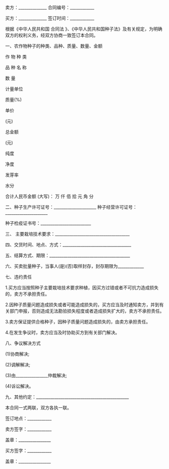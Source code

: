 
 


卖方：______________ 合同编号：____________


买方：______________ 签订时间：____________


根据《中华人民共和国
合同法
》、《中华人民共和国种子法》及有关规定，为明确双方的权利义务，经双方协商一致签订本合同。


一、农作物种子的种类、品种、质量、数量、金额


作 物 种 类


品 种 名 称


数 量


计量单位


质量(%)


单价


(元)


总金额


(元)


纯度


净度


发芽率


水分


合计人民币金额 (大写)： 万 仟 佰 拾 元 角 分


二、种子生产许可证号：_____________________ 种子经营许可证号：_____________________


种子检疫证书号：_________________________


三、 主要栽培技术要求：_____________________________________


四、交货时间、地点、方式：__________________________________


五、结算方式、期限：________________________________________


六、买卖批量种子，当事人(是)(否)取样封存，封存期限为_____________


七、违约责任


1.买方应当按照种子主要栽培技术要求种植，因买方过错或者不可抗力造成损失的，卖方不承担责任。


2.因种子质量问题造成损失或者可能造成损失的，买方应当及时通知卖方，并到有关部门申报，否则造成无法勘验损失程度或者造成损失扩大的，卖方不承担责任。


3.卖方保证提供合格种子，因种子质量问题造成损失的，由卖方承担责任。


4.在发生争议时，卖方应当及时协助买方到有关部门解决。


八、争议解决方式


(1)协商解决;


(2)调解解决;


(3)由________________仲裁解决;


(4)诉讼解决。


九、其他约定：______________________________________________


本合同一式两联，双方各执一联。


签订地点：____________


卖方签字：____________


盖章：________________


买方签字：____________


盖章：________________
 


 

 
 
 
 
 
  


  
 

  


  


  
 
 
 
 

